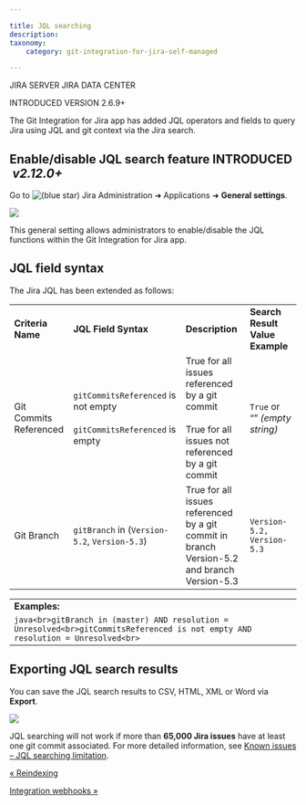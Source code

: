 ```yaml
---

title: JQL searching
description:
taxonomy:
    category: git-integration-for-jira-self-managed

---
```

JIRA SERVER JIRA DATA CENTER

INTRODUCED VERSION 2.6.9+

The Git Integration for Jira app has added JQL operators and fields to query Jira using JQL and git context via the Jira search.

## Enable/disable JQL search feature INTRODUCED  _v2.12.0+_

Go to ![(blue star)](/wiki/s/-1639011364/6452/8b4898d3c114827e64ec143b4fa79bb76a6cfa5b/_/images/icons/emoticons/star_blue.png) Jira Administration ➜ Applications ➜ **General settings**.

![](https://bigbrassband.atlassian.net/wiki/download/thumbnails/1930399338/gitserver-gencfg-jql-search-loc2.png?version=1&modificationDate=1630642933115&cacheVersion=1&api=v2&width=680&height=613)

This general setting allows administrators to enable/disable the JQL functions within the Git Integration for Jira app.

## JQL field syntax

The Jira JQL has been extended as follows:

|     |     |     |     |
| --- | --- | --- | --- |
| **Criteria Name** | **JQL Field Syntax** | **Description** | **Search Result Value Example** |
| Git Commits Referenced | `gitCommitsReferenced` is not empty<br><br>`gitCommitsReferenced` is empty | True for all issues referenced by a git commit<br><br>True for all issues not referenced by a git commit | `True` or “” _(empty string)_ |
| Git Branch | `gitBranch` in (`Version-5.2`, `Version-5.3`) | True for all issues referenced by a git commit in branch Version-5.2 and branch Version-5.3 | `Version-5.2,` `Version-5.3` |

|     |
| --- |
| **Examples:** |
| ```java<br>gitBranch in (master) AND resolution = Unresolved<br>gitCommitsReferenced is not empty AND resolution = Unresolved<br>``` |

## Exporting JQL search results

You can save the JQL search results to CSV, HTML, XML or Word via **Export**.

![](https://bigbrassband.atlassian.net/wiki/download/attachments/1930399338/jql-search-export-context.png?version=1&modificationDate=1630642932417&cacheVersion=1&api=v2)

JQL searching will not work if more than **65,000 Jira issues** have at least one git commit associated. For more detailed information, see [Known issues – JQL searching limitation](https://bigbrassband.atlassian.net/wiki/spaces/GIJDC/pages/591888396/Known+Issues#JQL-Searching-Limitation).

[« Reindexing](/wiki/spaces/GIJDC/pages/1930399289/Reindexing)

[Integration webhooks »](/git-integration-for-jira-self-managed/Integration-webhooks)